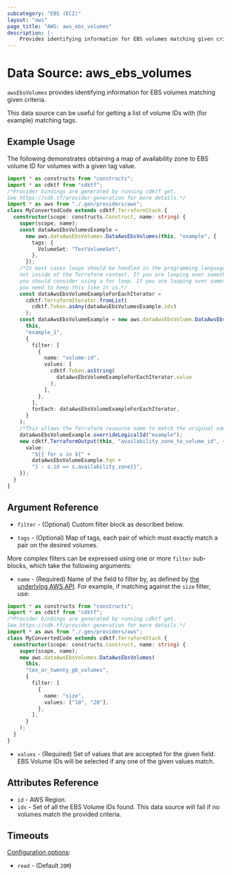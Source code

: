 ```yaml
---
subcategory: "EBS (EC2)"
layout: "aws"
page_title: "AWS: aws_ebs_volumes"
description: |-
    Provides identifying information for EBS volumes matching given criteria
---
```


# Data Source: aws_ebs_volumes

`awsEbsVolumes` provides identifying information for EBS volumes matching given criteria.

This data source can be useful for getting a list of volume IDs with (for example) matching tags.

## Example Usage

The following demonstrates obtaining a map of availability zone to EBS volume ID for volumes with a given tag value.

```typescript
import * as constructs from "constructs";
import * as cdktf from "cdktf";
/*Provider bindings are generated by running cdktf get.
See https://cdk.tf/provider-generation for more details.*/
import * as aws from "./.gen/providers/aws";
class MyConvertedCode extends cdktf.TerraformStack {
  constructor(scope: constructs.Construct, name: string) {
    super(scope, name);
    const dataAwsEbsVolumesExample =
      new aws.dataAwsEbsVolumes.DataAwsEbsVolumes(this, "example", {
        tags: {
          VolumeSet: "TestVolumeSet",
        },
      });
    /*In most cases loops should be handled in the programming language context and 
    not inside of the Terraform context. If you are looping over something external, e.g. a variable or a file input
    you should consider using a for loop. If you are looping over something only known to Terraform, e.g. a result of a data source
    you need to keep this like it is.*/
    const dataAwsEbsVolumeExampleForEachIterator =
      cdktf.TerraformIterator.fromList(
        cdktf.Token.asAny(dataAwsEbsVolumesExample.ids)
      );
    const dataAwsEbsVolumeExample = new aws.dataAwsEbsVolume.DataAwsEbsVolume(
      this,
      "example_1",
      {
        filter: [
          {
            name: "volume-id",
            values: [
              cdktf.Token.asString(
                dataAwsEbsVolumeExampleForEachIterator.value
              ),
            ],
          },
        ],
        forEach: dataAwsEbsVolumeExampleForEachIterator,
      }
    );
    /*This allows the Terraform resource name to match the original name. You can remove the call if you don't need them to match.*/
    dataAwsEbsVolumeExample.overrideLogicalId("example");
    new cdktf.TerraformOutput(this, "availability_zone_to_volume_id", {
      value:
        "${{ for s in ${" +
        dataAwsEbsVolumeExample.fqn +
        "} : s.id => s.availability_zone}}",
    });
  }
}

```

## Argument Reference

* `filter` - (Optional) Custom filter block as described below.

* `tags` - (Optional) Map of tags, each pair of which must exactly match
  a pair on the desired volumes.

More complex filters can be expressed using one or more `filter` sub-blocks,
which take the following arguments:

* `name` - (Required) Name of the field to filter by, as defined by
  [the underlying AWS API](https://docs.aws.amazon.com/AWSEC2/latest/APIReference/API_DescribeVolumes.html).
  For example, if matching against the `size` filter, use:

```typescript
import * as constructs from "constructs";
import * as cdktf from "cdktf";
/*Provider bindings are generated by running cdktf get.
See https://cdk.tf/provider-generation for more details.*/
import * as aws from "./.gen/providers/aws";
class MyConvertedCode extends cdktf.TerraformStack {
  constructor(scope: constructs.Construct, name: string) {
    super(scope, name);
    new aws.dataAwsEbsVolumes.DataAwsEbsVolumes(
      this,
      "ten_or_twenty_gb_volumes",
      {
        filter: [
          {
            name: "size",
            values: ["10", "20"],
          },
        ],
      }
    );
  }
}

```

* `values` - (Required) Set of values that are accepted for the given field.
  EBS Volume IDs will be selected if any one of the given values match.

## Attributes Reference

* `id` - AWS Region.
* `ids` - Set of all the EBS Volume IDs found. This data source will fail if
  no volumes match the provided criteria.

## Timeouts

[Configuration options](https://developer.hashicorp.com/terraform/language/resources/syntax#operation-timeouts):

- `read` - (Default `20M`)

<!-- cache-key: cdktf-0.17.0-pre.15 input-7af424b0815c52c6420f5dbfd6b97dcbc1f31cb547ca733b0c17446e8c9b69d0 -->